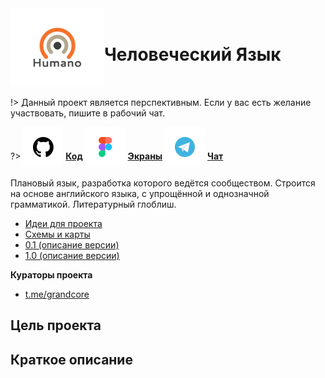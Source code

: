 <div style="display:flex; flex-direction: row;align-items: center;">
<div> <img width="150"  height="auto" src="../../_media/logo-lingohumano.png" alt="Человеческий Язык"></div>
<div>
<h1>Человеческий Язык</h1>
</div>
</div>

!> Данный проект является перспективным. Если у вас есть желание участвовать, пишите в рабочий чат.

?> <span style="vertical-align: -12px">![github](../../_media/icon-github.png ":size=32")</span> [**Код**](https://github.com/grandcore/lingohumano")
<span style="vertical-align: -12px">![figma](../../_media/icon-figma.png ":size=32")</span> [**Экраны**](https://www.figma.com/file/NlikNEJQHliYlxI3MHhiSW/Share?node-id=9473%3A3)
<span style="vertical-align: -12px">![telegram](../../_media/icon-telegram.png ":size=32")</span> [**Чат**](https://t.me/joinchat/FsYnmawRwjAsESKH)

Плановый язык, разработка которого ведётся сообществом. Строится на основе английского языка, с упрощённой и однозначной грамматикой. Литературный глоблиш.

- [Идеи для проекта](ru/3.1-lingohumano/lingohumano-ideas.md)
- [Схемы и карты](ru/3.1-lingohumano/lingohumano-map.drawio ":ignore")
- [0.1 (описание версии)](ru/3.1-lingohumano/lingohumano-v0.1.md)
- [1.0 (описание версии)](ru/3.1-lingohumano/lingohumano-v1.0.md)

**Кураторы проекта**

- [t.me/grandcore](https://t.me/grandcore)

## Цель проекта

## Краткое описание

